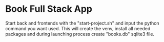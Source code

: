 # Book Full Stack App

Start back and frontends with the "start-project.sh" and input the python command you want used.
This will create the venv, install all needed packages and during launching process create "books.db" sqlite3 file.
